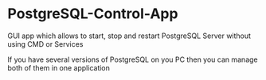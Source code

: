 # PostgreSQL-Control-App
GUI app which allows to start, stop and restart PostgreSQL Server without using CMD or Services

If you have several versions of PostgreSQL on you PC then you can manage both of them in one application